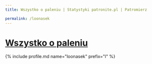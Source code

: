 ```yaml
---
title: Wszystko o paleniu | Statystyki patronite.pl | Patromierz

permalink: /loonasek
---
```


# [Wszystko o paleniu](https://patronite.pl/loonasek)

{% include profile.md name="loonasek" prefix="l" %}
